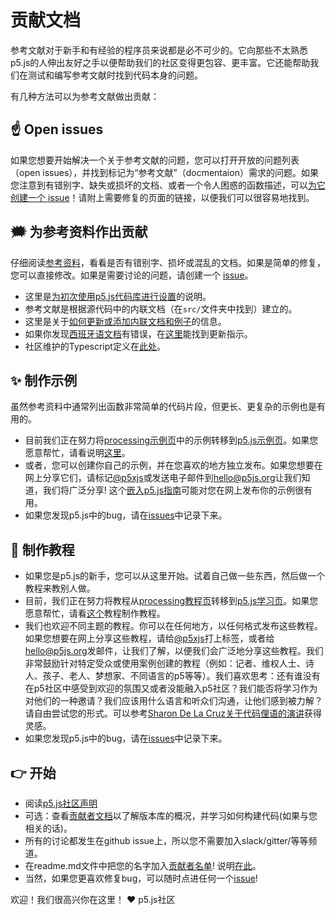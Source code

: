 # 贡献文档

参考文献对于新手和有经验的程序员来说都是必不可少的。它向那些不太熟悉p5.js的人伸出友好之手以便帮助我们的社区变得更包容、更丰富。它还能帮助我们在测试和编写参考文献时找到代码本身的问题。

有几种方法可以为参考文献做出贡献：

## ☝️ Open issues
如果您想要开始解决一个关于参考文献的问题，您可以打开开放的问题列表（open issues），并找到标记为“参考文献”（docmentaion）需求的问题。如果您注意到有错别字、缺失或损坏的文档、或者一个令人困惑的函数描述，可以[为它创建一个 issue](https://github.com/processing/p5.js/issues)！请附上需要修复的页面的链接，以便我们可以很容易地找到。

## 🗯 为参考资料作出贡献
仔细阅读[参考资料](http://p5js.org/reference/)，看看是否有错别字、损坏或混乱的文档。如果是简单的修复，您可以直接修改。如果是需要讨论的问题，请创建一个 [issue](https://github.com/processing/p5.js/issues/new)。
* 这里是[为初次使用p5.js代码库进行设置](./README.md)的说明。
* 参考文献是根据源代码中的内联文档（在`src/`文件夹中找到）建立的。
* 这里是关于[如何更新或添加内联文档和例子](./inline_documentation.md)的信息。
* 如果你发现[西班牙语文档](http://p5js.org/es)有错误，在[这里](https://github.com/processing/p5.js-website#internationalization-i18n-and-structure)能找到更新指示。
* 社区维护的Typescript定义在[此处](https://github.com/p5-types/p5.ts)。

## ✨ 制作示例
虽然参考资料中通常列出函数非常简单的代码片段，但更长、更复杂的示例也是有用的。
* 目前我们正在努力将[processing示例页](https://processing.org/examples/)中的示例转移到[p5.js示例页](http://p5js.org/examples)。如果您愿意帮忙，请看说明[这里](https://github.com/processing/p5.js-website/blob/main/contributor_docs/Adding_examples.md)。
* 或者，您可以创建你自己的示例，并在您喜欢的地方独立发布。如果您想要在网上分享它们，请标记[@p5xjs](https://twitter.com/p5xjs)或发送电子邮件到[hello@p5js.org](mailto:hello@p5js.org)让我们知道，我们将广泛分享! 这个[嵌入p5.js指南](https://github.com/processing/p5.js/wiki/Embedding-p5.js)可能对您在网上发布你的示例很有用。
* 如果您发现p5.js中的bug，请在[issues](https://github.com/processing/p5.js/issues)中记录下来。

## 👯 制作教程
* 如果您是p5.js的新手，您可以从这里开始。试着自己做一些东西，然后做一个教程来教别人做。
* 目前，我们正在努力将教程从[processing教程页](https://processing.org/tutorials)转移到[p5.js学习页](http://p5js.org/learn)。如果您愿意帮忙，请看[这个](https://p5js.org/learn/tutorial-guide.html)教程制作教程。
* 我们也欢迎不同主题的教程。你可以在任何地方，以任何格式发布这些教程。如果您想要在网上分享这些教程，请给[@p5xjs](https://twitter.com/p5xjs)打上标签，或者给[hello@p5js.org](mailto:hello@p5js.org)发邮件，让我们了解，以便我们会广泛地分享这些教程。我们非常鼓励针对特定受众或使用案例创建的教程（例如：记者、维权人士、诗人、孩子、老人、梦想家、不同语言的p5等等）。我们喜欢思考：还有谁没有在p5社区中感受到欢迎的氛围又或者没能融入p5社区？我们能否将学习作为对他们的一种邀请？我们应该用什么语言和听众们沟通，让他们感到被力解？请自由尝试您的形式。可以参考[Sharon De La Cruz关于代码俚语的演讲](https://www.youtube.com/watch?v=CFT6w9NKfCs)获得灵感。
* 如果您发现p5.js中的bug，请在[issues](https://github.com/processing/p5.js/issues)中记录下来。

## 👉 开始
* 阅读[p5.js社区声明](http://p5js.org/community/)
* 可选：查看[贡献者文档](./README.md)以了解版本库的概况，并学习如何构建代码(如果与您相关的话)。
* 所有的讨论都发生在github issue上，所以您不需要加入slack/gitter/等等频道。
* 在readme.md文件中把您的名字加入[贡献者名单](https://github.com/processing/p5.js#contributors)! 说明[在此](https://github.com/processing/p5.js/issues/2309)。
* 当然，如果您更喜欢修复bug，可以随时点进任何一个[issue](https://github.com/processing/p5.js/issues)!

欢迎！我们很高兴你在这里！
❤️ p5.js社区
